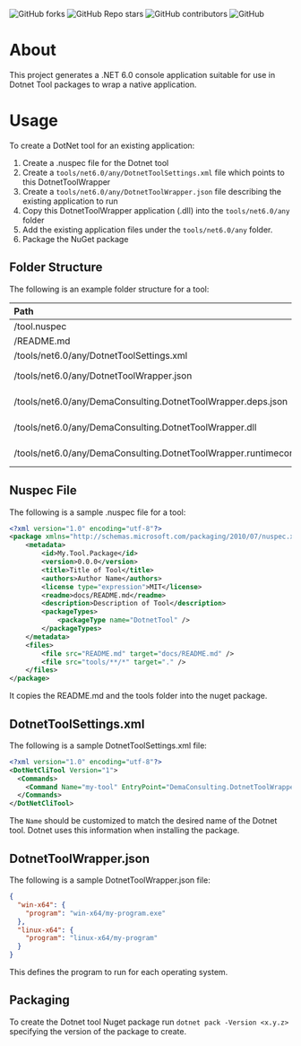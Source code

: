 ![GitHub forks](https://img.shields.io/github/forks/demaconsulting/DotnetToolWrapper?style=plastic)
![GitHub Repo stars](https://img.shields.io/github/stars/demaconsulting/DotnetToolWrapper?style=plastic)
![GitHub contributors](https://img.shields.io/github/contributors/demaconsulting/DotnetToolWrapper?style=plastic)
![GitHub](https://img.shields.io/github/license/demaconsulting/DotnetToolWrapper?style=plastic)

# About

This project generates a .NET 6.0 console application suitable for use in Dotnet Tool packages to wrap a native application.

# Usage

To create a DotNet tool for an existing application:

1. Create a .nuspec file for the Dotnet tool
2. Create a `tools/net6.0/any/DotnetToolSettings.xml` file which points to this DotnetToolWrapper
3. Create a `tools/net6.0/any/DotnetToolWrapper.json` file describing the existing application to run
4. Copy this DotnetToolWrapper application (.dll) into the `tools/net6.0/any` folder
5. Add the existing application files under the `tools/net6.0/any` folder.
6. Package the NuGet package

## Folder Structure

The following is an example folder structure for a tool:

| Path | Description |
| :-------- | :----- |
| /tool.nuspec | Tool Nuspec file |
| /README.md | Tool README file |
| /tools/net6.0/any/DotnetToolSettings.xml | Dotnet tool settings |
| /tools/net6.0/any/DotnetToolWrapper.json | DotnetToolWrapper application settings |
| /tools/net6.0/any/DemaConsulting.DotnetToolWrapper.deps.json | DotnetToolWrapper dependencies |
| /tools/net6.0/any/DemaConsulting.DotnetToolWrapper.dll | DotnetToolWrapper application |
| /tools/net6.0/any/DemaConsulting.DotnetToolWrapper.runtimeconfig.json | DotnetToolWrapper runtime |

## Nuspec File

The following is a sample .nuspec file for a tool:

```xml
<?xml version="1.0" encoding="utf-8"?>
<package xmlns="http://schemas.microsoft.com/packaging/2010/07/nuspec.xsd">
    <metadata>
        <id>My.Tool.Package</id>
        <version>0.0.0</version>
        <title>Title of Tool</title>
        <authors>Author Name</authors>
        <license type="expression">MIT</license>
        <readme>docs/README.md</readme>
        <description>Description of Tool</description>
        <packageTypes>
            <packageType name="DotnetTool" />
        </packageTypes>
    </metadata>
    <files>
        <file src="README.md" target="docs/README.md" />
        <file src="tools/**/*" target="." />
    </files>
</package>
```

It copies the README.md and the tools folder into the nuget package.

## DotnetToolSettings.xml

The following is a sample DotnetToolSettings.xml file:

```xml
<?xml version="1.0" encoding="utf-8"?>
<DotNetCliTool Version="1">
  <Commands>
    <Command Name="my-tool" EntryPoint="DemaConsulting.DotnetToolWrapper.dll" Runner="dotnet" />
  </Commands>
</DotNetCliTool>
```

The `Name` should be customized to match the desired name of the Dotnet tool. Dotnet uses this information when installing the package.

## DotnetToolWrapper.json

The following is a sample DotnetToolWrapper.json file:

```json
{
  "win-x64": {
    "program": "win-x64/my-program.exe"
  },
  "linux-x64": {
    "program": "linux-x64/my-program"
  }
}
```

This defines the program to run for each operating system.

## Packaging

To create the Dotnet tool Nuget package run `dotnet pack -Version <x.y.z>` specifying the version of the package to create.
